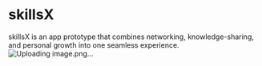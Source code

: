 # skillsX
skillsX is an app prototype that combines networking, knowledge-sharing, and personal growth into one seamless experience. 
![Uploading image.png…]()
